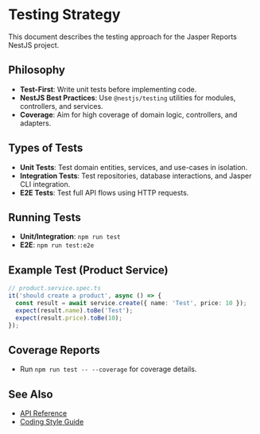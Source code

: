 # Testing Strategy

This document describes the testing approach for the Jasper Reports NestJS project.

## Philosophy
- **Test-First**: Write unit tests before implementing code.
- **NestJS Best Practices**: Use `@nestjs/testing` utilities for modules, controllers, and services.
- **Coverage**: Aim for high coverage of domain logic, controllers, and adapters.

## Types of Tests
- **Unit Tests**: Test domain entities, services, and use-cases in isolation.
- **Integration Tests**: Test repositories, database interactions, and Jasper CLI integration.
- **E2E Tests**: Test full API flows using HTTP requests.

## Running Tests
- **Unit/Integration**: `npm run test`
- **E2E**: `npm run test:e2e`

## Example Test (Product Service)
```typescript
// product.service.spec.ts
it('should create a product', async () => {
  const result = await service.create({ name: 'Test', price: 10 });
  expect(result.name).toBe('Test');
  expect(result.price).toBe(10);
});
```

## Coverage Reports
- Run `npm run test -- --coverage` for coverage details.

## See Also
- [API Reference](./api-reference.md)
- [Coding Style Guide](./coding-style-guide.md)

